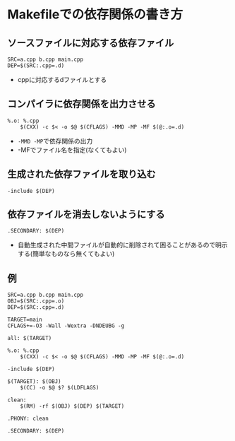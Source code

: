 # Makefileでの依存関係の書き方

## ソースファイルに対応する依存ファイル
```
SRC=a.cpp b.cpp main.cpp
DEP=$(SRC:.cpp=.d)
```
* cppに対応するdファイルとする

## コンパイラに依存関係を出力させる
```
%.o: %.cpp
	$(CXX) -c $< -o $@ $(CFLAGS) -MMD -MP -MF $(@:.o=.d)
```
* `-MMD -MP`で依存関係の出力
* -MFでファイル名を指定(なくてもよい)

## 生成された依存ファイルを取り込む
```
-include $(DEP)
```

## 依存ファイルを消去しないようにする
```
.SECONDARY: $(DEP)
```
* 自動生成された中間ファイルが自動的に削除されて困ることがあるので明示する(簡単なものなら無くてもよい)

## 例

```
SRC=a.cpp b.cpp main.cpp
OBJ=$(SRC:.cpp=.o)
DEP=$(SRC:.cpp=.d)

TARGET=main
CFLAGS+=-O3 -Wall -Wextra -DNDEUBG -g

all: $(TARGET)

%.o: %.cpp
	$(CXX) -c $< -o $@ $(CFLAGS) -MMD -MP -MF $(@:.o=.d)

-include $(DEP)

$(TARGET): $(OBJ)
	$(CC) -o $@ $? $(LDFLAGS)

clean:
	$(RM) -rf $(OBJ) $(DEP) $(TARGET)

.PHONY: clean

.SECONDARY: $(DEP)
```
